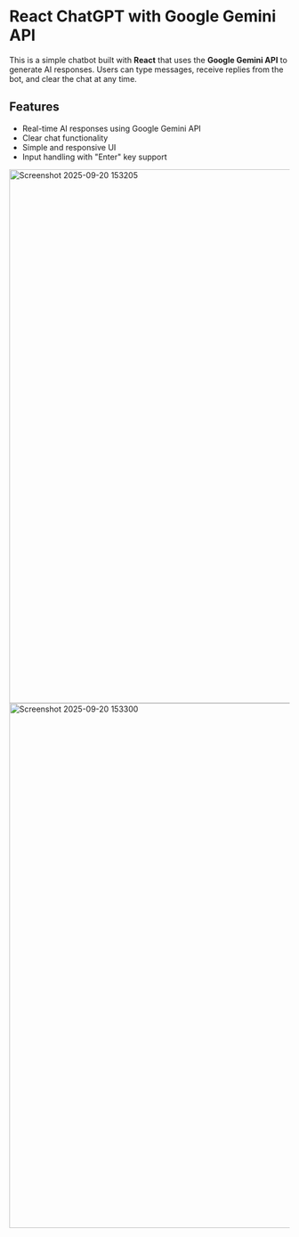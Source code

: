 # React ChatGPT  with Google Gemini API

This is a simple chatbot built with **React** that uses the **Google Gemini API** to generate AI responses. Users can type messages, receive replies from the bot, and clear the chat at any time.

## Features

- Real-time AI responses using Google Gemini API
- Clear chat functionality
- Simple and responsive UI
- Input handling with "Enter" key support

<img width="1911" height="959" alt="Screenshot 2025-09-20 153205" src="https://github.com/user-attachments/assets/665b4d43-90ee-46d4-bdaf-a63bcacd461b" />
<img width="1905" height="943" alt="Screenshot 2025-09-20 153300" src="https://github.com/user-attachments/assets/b516f070-f5ec-4fe7-adeb-13aed00cb9f7" />

